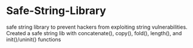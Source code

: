 # Safe-String-Library
safe string library to prevent hackers from exploiting string vulnerabilities.
Created a safe string lib with concatenate(), copy(), fold(), length(), and init()/uninit() functions

